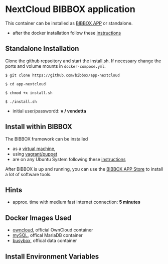 # NextCloud BIBBOX application

This container can be installed as [BIBBOX APP](http://bibbox.readthedocs.io/en/latest/admin-documentation/ "BIBBOX App Store") or standalone. 

* after the docker installation follow these [instructions](https://github.com/bibbox/app-nextcloud/blob/master/INSTALL-APP.md)

## Standalone Installation

Clone the github repsoitory and start the install.sh. If necessary change the ports and volume mounts in `docker-compose.yml`.  

`$ git clone https://github.com/bibbox/app-nextcloud`

`$ cd app-nextcloud`

`$ chmod +x install.sh`

`$ ./install.sh`

* initial user/passwordd: **v / vendetta**


## Install within BIBBOX

The BIBBOX framework can be installed 
* as a [virtual machine](http://bibbox.bbmri-eric.eu/resources/machine/), 
* using [vagrant/puppet](http://bibbox.readthedocs.io/en/latest/installation-vagrant/) 
* are on any Ubuntu System following these [instructions](http://bibbox.readthedocs.io/en/latest/installation-source/)  

After BIBBOX is up and running, you can use the [BIBBOX APP Store](http://bibbox.readthedocs.io/en/latest/admin-documentation/ "BIBBOX App Store") to install a lot of software tools. 

## Hints
* approx. time with medium fast internet connection: **5 minutes**


## Docker Images Used
 * [owncloud](https://hub.docker.com/_/nextcloud/), official OwnCloud container
 * [mySQL](https://hub.docker.com/_/mariadb/), offical MariaDB container
 * [busybox](https://hub.docker.com/_/busybox/), offical data container
 
## Install Environment Variables

